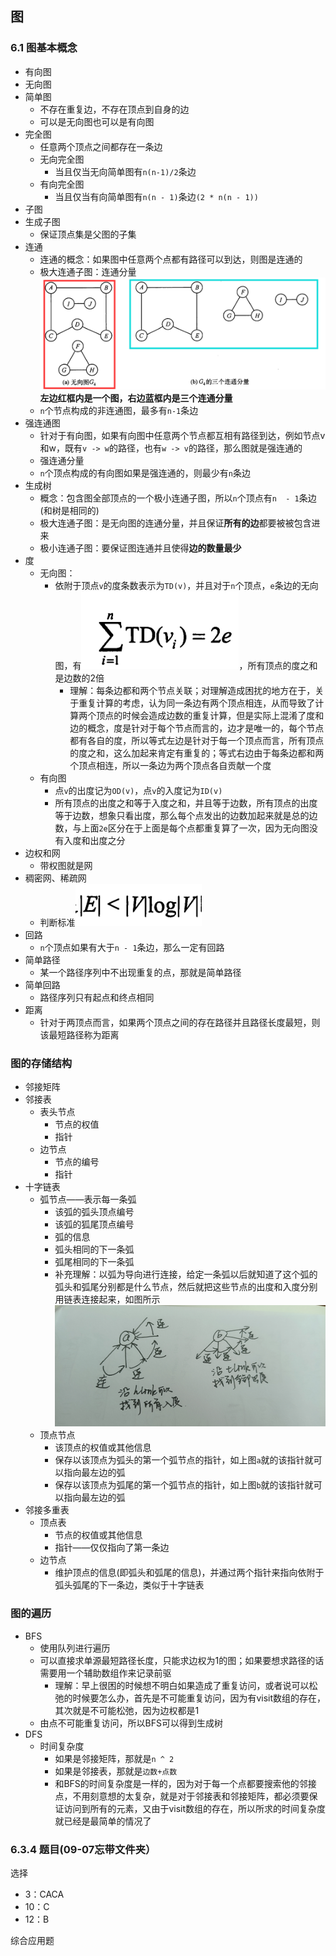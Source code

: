 ## 图

### 6.1 图基本概念

* 有向图
* 无向图
* 简单图
  * 不存在重复边，不存在顶点到自身的边
  * 可以是无向图也可以是有向图
* 完全图
  * 任意两个顶点之间都存在一条边
  * 无向完全图
    * 当且仅当无向简单图有`n(n-1)/2`条边
  * 有向完全图
    * 当且仅当有向简单图有`n(n - 1)`条边`(2 * n(n - 1))`
* 子图
* 生成子图
  * 保证顶点集是父图的子集
* 连通
  * 连通的概念：如果图中任意两个点都有路径可以到达，则图是连通的
  * 极大连通子图：连通分量![image.png](assets/image1.png)**左边红框内是一个图，右边蓝框内是三个连通分量**
  * `n`个节点构成的非连通图，最多有`n-1`条边
* 强连通图
  * 针对于有向图，如果有向图中任意两个节点都互相有路径到达，例如节点v和w，既有`v -> w`的路径，也有`w -> v`的路径，那么图就是强连通的
  * 强连通分量
  * `n`个顶点构成的有向图如果是强连通的，则最少有`n`条边
* 生成树
  * 概念：包含图全部顶点的一个极小连通子图，所以`n`个顶点有`n  - 1`条边(和树是相同的)
  * 极大连通子图：是无向图的连通分量，并且保证**所有的边**都要被被包含进来
  * 极小连通子图：要保证图连通并且使得**边的数量最少**
* 度
  * 无向图：
    * 依附于顶点`v`的度条数表示为`TD(v)`，并且对于`n`个顶点，`e`条边的无向图，有![image.png](assets/image2.png)，所有顶点的度之和是边数的2倍
      * 理解：每条边都和两个节点关联；对理解造成困扰的地方在于，关于重复计算的考虑，认为同一条边有两个顶点相连，从而导致了计算两个顶点的时候会造成边数的重复计算，但是实际上混淆了度和边的概念，度是针对于每个节点而言的，边才是唯一的，每个节点都有各自的度，所以等式左边是针对于每一个顶点而言，所有顶点的度之和，这么加起来肯定有重复的；等式右边由于每条边都和两个顶点相连，所以一条边为两个顶点各自贡献一个度
  * 有向图
    * 点`v`的出度记为`OD(v)`，点`v`的入度记为`ID(v)`
    * 所有顶点的出度之和等于入度之和，并且等于边数，所有顶点的出度等于边数，想象只看出度，那么每个点发出的边数加起来就是总的边数，与上面`2e`区分在于上面是每个点都重复算了一次，因为无向图没有入度和出度之分
* 边权和网
  * 带权图就是网
* 稠密网、稀疏网
  * 判断标准![image.png](assets/image3.png)
* 回路
  * `n`个顶点如果有大于`n - 1`条边，那么一定有回路
* 简单路径
  * 某一个路径序列中不出现重复的点，那就是简单路径
* 简单回路
  * 路径序列只有起点和终点相同
* 距离
  * 针对于两顶点而言，如果两个顶点之间的存在路径并且路径长度最短，则该最短路径称为距离

### 图的存储结构

* 邻接矩阵
* 邻接表
  * 表头节点
    * 节点的权值
    * 指针
  * 边节点
    * 节点的编号
    * 指针
* 十字链表
  * 弧节点——表示每一条弧
    * 该弧的弧头顶点编号
    * 该弧的狐尾顶点编号
    * 弧的信息
    * 弧头相同的下一条弧
    * 弧尾相同的下一条弧
    * 补充理解：以弧为导向进行连接，给定一条弧以后就知道了这个弧的弧头和弧尾分别都是什么节点，然后就把这些节点的出度和入度分别用链表连接起来，如图所示![1693874264278.jpg](assets/image4.jpg)
  * 顶点节点
    * 该顶点的权值或其他信息
    * 保存以该顶点为弧头的第一个弧节点的指针，如上图`a`就的该指针就可以指向最左边的弧
    * 保存以该顶点为弧尾的第一个弧节点的指针，如上图`b`就的该指针就可以指向最左边的弧
* 邻接多重表
  * 顶点表
    * 节点的权值或其他信息
    * 指针——仅仅指向了第一条边
  * 边节点
    * 维护顶点的信息(即弧头和弧尾的信息)，并通过两个指针来指向依附于弧头弧尾的下一条边，类似于十字链表

### 图的遍历

* BFS
  * 使用队列进行遍历
  * 可以直接求单源最短路径长度，只能求边权为1的图；如果要想求路径的话需要用一个辅助数组作来记录前驱
    * 理解：早上很困的时候想不明白如果造成了重复访问，或者说可以松弛的时候要怎么办，首先是不可能重复访问，因为有visit数组的存在，其次就是不可能松弛，因为边权都是1
  * 由点不可能重复访问，所以BFS可以得到生成树
* DFS
  * 时间复杂度
    * 如果是邻接矩阵，那就是`n ^ 2`
    * 如果是邻接表，那就是`边数+点数`
    * 和BFS的时间复杂度是一样的，因为对于每一个点都要搜索他的邻接点，不用刻意想的太复杂，就是对于邻接表和邻接矩阵，都必须要保证访问到所有的元素，又由于visit数组的存在，所以所求的时间复杂度就已经是最简单的情况了

### 6.3.4 题目(09-07忘带文件夹）

选择

* 3：CACA
* 10：C
* 12：B

综合应用题
